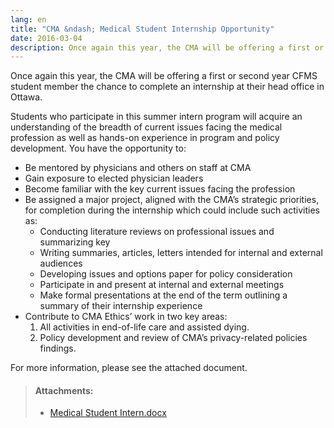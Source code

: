 ```yaml
---
lang: en
title: "CMA &ndash; Medical Student Internship Opportunity"
date: 2016-03-04
description: Once again this year, the CMA will be offering a first or second year CFMS student member the chance to complete an internship at their head office in Ottawa.
---
```


Once again this year, the CMA will be offering a first or second year CFMS student member the chance to complete an internship at their head office in Ottawa.

Students who participate in this summer intern program will acquire an understanding of the breadth of current issues facing the medical profession as well as hands-on experience in program and policy development. You have the opportunity to:

- Be mentored by physicians and others on staff at CMA
- Gain exposure to elected physician leaders
- Become familiar with the key current issues facing the profession
- Be assigned a major project, aligned with the CMA’s strategic priorities, for completion during the internship which could include such activities as:
	- Conducting literature reviews on professional issues and summarizing key 
	- Writing summaries, articles, letters intended for internal and external audiences
	- Developing issues and options paper for policy consideration
	- Participate in and present at internal and external meetings
	- Make formal presentations at the end of the term outlining a summary of their internship experience
- Contribute to CMA Ethics’ work in two key areas: 
	1. All activities in end-of-life care and assisted dying.
	2. Policy development and review of CMA’s privacy-related policies findings.

For more information, please see the attached document.

> #### **Attachments:**
> - [Medical Student Intern.docx](/files/updates/Medical%20Student%20Intern.docx)